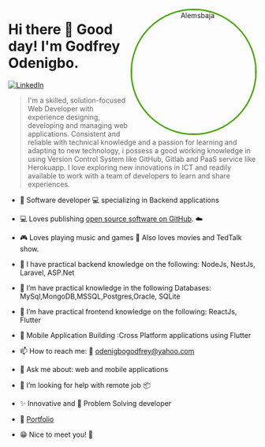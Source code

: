 <p align="center">
<img src="https://avatars.githubusercontent.com/u/50171324?v=4" width="250" height="250" alt="Alemsbaja" align="right" style="margin: auto; border-radius: 50%; border: #49a80a 3px solid;" />
</p>

# Hi there 👋 Good day! I'm Godfrey Odenigbo.

<p align="left">
<a href="https://www.linkedin.com/in/godfrey-odenigbo/">
<img src="https://img.shields.io/badge/-LinkedIn-%233781da" alt="LinkedIn"/></a> 
</p>

> I'm a skilled, solution-focused Web Developer with experience designing, developing and managing web applications.
> Consistent and reliable with technical knowledge and a passion for learning and adapting to new technology, i possess a
> good working knowledge in using Version Control System like GitHub, Gitlab and PaaS service like Herokuapp. I love 
> exploring new innovations in ICT and readily available to work with a team of developers to learn and share experiences.  

* 📱 Software developer :computer: specializing in Backend applications
* 💻 Loves publishing [open source software on GitHub](https://github.com/RaphAlemoh?tab=repositories). :cloud:
* 🎮 Loves playing music and games  🎤 Also loves movies and TedTalk show.
* 👀 I have practical backend knowledge on the following: NodeJs, NestJs, Laravel, ASP.Net
* 👀 I’m have practical knowledge in the following Databases: MySql,MongoDB,MSSQL,Postgres,Oracle, SQLite
* 👀 I’m have practical frontend knowledge on the following:  ReactJs, Flutter
* 🌱 Mobile Application Building :Cross Platform applications using Flutter
* 📫 How to reach me: :email: odenigbogodfrey@yahoo.com
* 💬 Ask me about: web and mobile applications
* 🤔 I’m looking for help with remote job :package:
* :sparkles: Innovative and  :thought_balloon: Problem Solving developer

* :link: [Portfolio](https://godfrey.o.goveratech.com/) 

* 😁 Nice to meet you! :green_heart:
